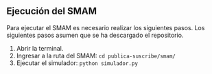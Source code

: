 ## Ejecución del SMAM
Para ejecutar el SMAM es necesario realizar los siguientes pasos. Los siguientes pasos asumen que se ha descargado el repositorio.

1. Abrir la terminal.
2. Ingresar a la ruta del SMAM:   `cd publica-suscribe/smam/`
3. Ejecutar el simulador: `python simulador.py`